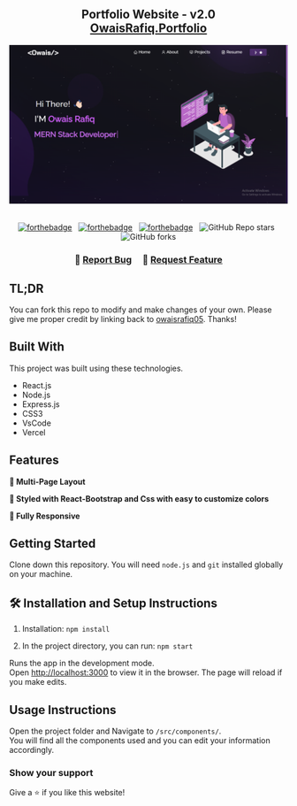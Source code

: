 <h2 align="center">
  Portfolio Website - v2.0<br/>
  <a
href="https://owaisrafiq05.vercel.app/" target="_blank">OwaisRafiq.Portfolio</a>
</h2>
<div align="center">
  <img alt="Demo" src="./Images/readme-img1.png" />
</div>

<br/>

<center>

[![forthebadge](https://forthebadge.com/images/badges/built-with-love.svg)](https://forthebadge.com) &nbsp;
[![forthebadge](https://forthebadge.com/images/badges/made-with-javascript.svg)](https://forthebadge.com) &nbsp;
[![forthebadge](https://forthebadge.com/images/badges/open-source.svg)](https://forthebadge.com) &nbsp;
![GitHub Repo stars](https://img.shields.io/github/stars/RuberDucky/Portfolio?color=red&logo=github&style=for-the-badge) &nbsp;
![GitHub forks](https://img.shields.io/github/forks/RuberDucky/Portfolio?color=red&logo=github&style=for-the-badge)

</center>

<h3 align="center">
    🔹
    <a href="https://github.com/owaisrafiq05/React-Portfolio-Website/issues">Report Bug</a> &nbsp; &nbsp;
    🔹
    <a href="https://github.com/owaisrafiq05/React-Portfolio-Website/issues">Request Feature</a>
</h3>

## TL;DR

You can fork this repo to modify and make changes of your own. Please give me proper credit by linking back to [owaisrafiq05](https://github.com/owaisrafiq05). Thanks!

## Built With

<!-- My personal portfolio <a href="https://soumyajit.vercel.app/" target="_blank">soumyajit.tech</a> which features some of my github projects as well as my resume and technical skills.<br/> -->

This project was built using these technologies.

- React.js
- Node.js
- Express.js
- CSS3
- VsCode
- Vercel

## Features

**📖 Multi-Page Layout**

**🎨 Styled with React-Bootstrap and Css with easy to customize colors**

**📱 Fully Responsive**

## Getting Started

Clone down this repository. You will need `node.js` and `git` installed globally on your machine.

## 🛠 Installation and Setup Instructions

1. Installation: `npm install`

2. In the project directory, you can run: `npm start`

Runs the app in the development mode.\
Open [http://localhost:3000](http://localhost:3000) to view it in the browser.
The page will reload if you make edits.

## Usage Instructions

Open the project folder and Navigate to `/src/components/`. <br/>
You will find all the components used and you can edit your information accordingly.

### Show your support

Give a ⭐ if you like this website!

<!-- <a href="https://www.buymeacoffee.com/soumyajit4419" target="_blank"><img src="https://cdn.buymeacoffee.com/buttons/v2/default-violet.png" alt="Buy Me A Coffee" height= "60px" width= "217px" ></a> -->
